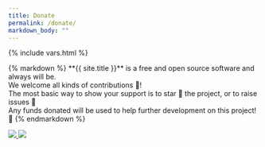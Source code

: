```yaml
---
title: Donate
permalink: /donate/
markdown_body: ""
---
```

{% include vars.html %}

<div class="markdown-body">{% markdown %}
**{{ site.title }}** is a free and open source software and always will be.<br />
We welcome all kinds of contributions 🙌!<br />
The most basic way to show your support is to star 🌟 the project, or to raise issues 💬<br />
Any funds donated will be used to help further development on this project! 💝
{% endmarkdown %}<span></span></div>

<p>
  <a class="donate" target="_blank" href="https://www.paypal.com/cgi-bin/webscr?cmd=_s-xclick&hosted_button_id={{ site.paypal-button-id }}">
    <img src="{{ site.baseurl }}/img/paypal.png" />
  </a>
  <a class="donate" target="_blank" href="https://flattr.com/submit/auto?user_id={{ site.flattr-username }}&url={{ var_seo_url }}">
    <img src="{{ site.baseurl }}/img/flattr.png" />
  </a>
</p>